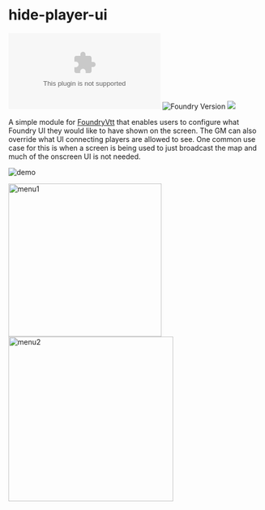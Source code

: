 # hide-player-ui
![GitHub release (latest by date)](https://img.shields.io/github/downloads/gsimon2/hide-player-ui/latest/module.zip)
![Foundry Version](https://img.shields.io/badge/dynamic/json?color=orange&label=Foundry%20Version&query=compatibility.verified&url=https%3A%2F%2Fraw.githubusercontent.com%2Fgsimon2%2Fhide-player-ui%2Fmain%2Fmodule.json)
[![](https://img.shields.io/badge/Buy%20Me%20A%20Coffee-%243-blue)](https://www.buymeacoffee.com/gsimon2)

A simple module for [FoundryVtt](https://foundryvtt.com/) that enables users to configure what Foundry UI they would like to have shown on the screen. The GM can also override what UI connecting players are allowed to see. One common use case for this is when a screen is being used to just broadcast the map and much of the onscreen UI is not needed.

![demo](https://github.com/user-attachments/assets/41420e2b-07c7-41f9-ab35-13c4ca915283)

<img width="302" alt="menu1" src="https://github.com/user-attachments/assets/bfabdb00-b751-46f7-89d4-473abf780e6e">

<img width="325" alt="menu2" src="https://github.com/user-attachments/assets/626882bd-0fda-4c67-89cd-de57511e5dcb">
